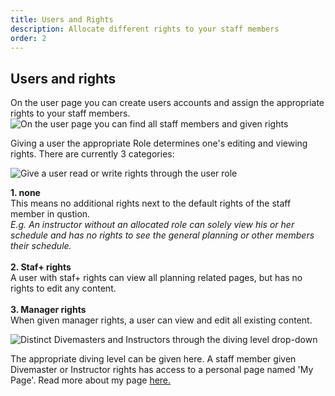 ```yaml
---
title: Users and Rights
description: Allocate different rights to your staff members
order: 2
---
```


## Users and rights

On the user page you can create users accounts and assign the appropriate rights to your staff members.
![On the user page you can find all staff members and given rights](/images/users_page_overview.jpg)

Giving a user the appropriate Role determines one's editing and viewing rights. There are currently 3 categories:  

![Give a user read or write rights through the user role](/images/user_role.jpg)

**1. none**  
This means no additional rights next to the default rights of the staff member in qustion.  
_E.g. An instructor without an allocated role can solely view his or her schedule and has no rights to see the general planning or other members their schedule._ </br></br>
**2. Staf+ rights**  
A user with staf+ rights can view all planning related pages, but has no rights to edit any content. </br></br>
**3. Manager rights** </br>
When given manager rights, a user can view and edit all existing content.


![Distinct Divemasters and Instructors through the diving level drop-down](/images/user_diving_level.jpg)

The appropriate diving level can be given here. A staff member given Divemaster or Instructor rights has access to a personal page named 'My Page'. Read more about my page [here.](/articles/custom_registration_form)
